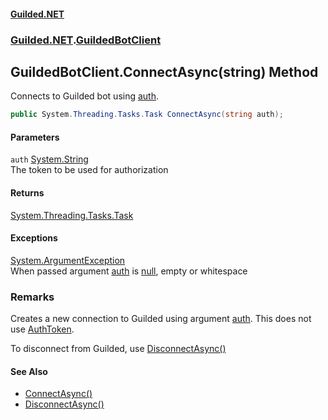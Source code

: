 
#### [Guilded.NET](Guilded_NET 'Guilded_NET')
### [Guilded.NET](Guilded_NET#Guilded_NET 'Guilded.NET').[GuildedBotClient](GuildedBotClient 'Guilded.NET.GuildedBotClient')
## GuildedBotClient.ConnectAsync(string) Method
Connects to Guilded bot using [auth](GuildedBotClient_ConnectAsync(string)#Guilded_NET_GuildedBotClient_ConnectAsync(string)_auth 'Guilded.NET.GuildedBotClient.ConnectAsync(string).auth').  
```csharp
public System.Threading.Tasks.Task ConnectAsync(string auth);
```

#### Parameters
<a name='Guilded_NET_GuildedBotClient_ConnectAsync(string)_auth'></a>
`auth` [System.String](https://docs.microsoft.com/en-us/dotnet/api/System.String 'System.String')  
The token to be used for authorization
  

#### Returns
[System.Threading.Tasks.Task](https://docs.microsoft.com/en-us/dotnet/api/System.Threading.Tasks.Task 'System.Threading.Tasks.Task')  

#### Exceptions
[System.ArgumentException](https://docs.microsoft.com/en-us/dotnet/api/System.ArgumentException 'System.ArgumentException')  
When passed argument [auth](GuildedBotClient_ConnectAsync(string)#Guilded_NET_GuildedBotClient_ConnectAsync(string)_auth 'Guilded.NET.GuildedBotClient.ConnectAsync(string).auth') is [null](https://docs.microsoft.com/en-us/dotnet/csharp/language-reference/keywords/null 'https://docs.microsoft.com/en-us/dotnet/csharp/language-reference/keywords/null'), empty or whitespace
### Remarks
Creates a new connection to Guilded using argument [auth](GuildedBotClient_ConnectAsync(string)#Guilded_NET_GuildedBotClient_ConnectAsync(string)_auth 'Guilded.NET.GuildedBotClient.ConnectAsync(string).auth'). This does not use [AuthToken](GuildedBotClient_AuthToken 'Guilded.NET.GuildedBotClient.AuthToken').



To disconnect from Guilded, use [DisconnectAsync()](AbstractGuildedClient_DisconnectAsync() 'Guilded.NET.AbstractGuildedClient.DisconnectAsync()')

#### See Also
- [ConnectAsync()](GuildedBotClient_ConnectAsync() 'Guilded.NET.GuildedBotClient.ConnectAsync()')
- [DisconnectAsync()](AbstractGuildedClient_DisconnectAsync() 'Guilded.NET.AbstractGuildedClient.DisconnectAsync()')
